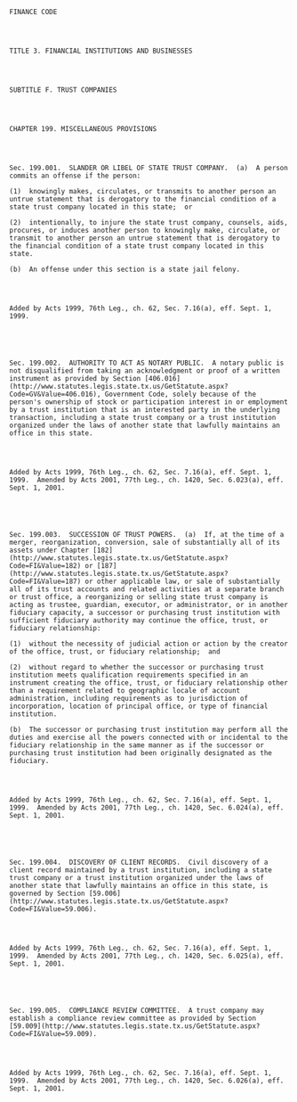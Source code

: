 ﻿
    
    
    	
    					
    
    
    FINANCE CODE
    
      
    
    
    TITLE 3. FINANCIAL INSTITUTIONS AND BUSINESSES
    
      
    
    
    SUBTITLE F. TRUST COMPANIES
    
      
    
    
    CHAPTER 199. MISCELLANEOUS PROVISIONS
    
      
    
    
    Sec. 199.001.  SLANDER OR LIBEL OF STATE TRUST COMPANY.  (a)  A person commits an offense if the person:
    
    (1)  knowingly makes, circulates, or transmits to another person an untrue statement that is derogatory to the financial condition of a state trust company located in this state;  or
    
    (2)  intentionally, to injure the state trust company, counsels, aids, procures, or induces another person to knowingly make, circulate, or transmit to another person an untrue statement that is derogatory to the financial condition of a state trust company located in this state.
    
    (b)  An offense under this section is a state jail felony.
    
    
    
    
    Added by Acts 1999, 76th Leg., ch. 62, Sec. 7.16(a), eff. Sept. 1, 1999.
    
    
    
    
    
    Sec. 199.002.  AUTHORITY TO ACT AS NOTARY PUBLIC.  A notary public is not disqualified from taking an acknowledgment or proof of a written instrument as provided by Section [406.016](http://www.statutes.legis.state.tx.us/GetStatute.aspx?Code=GV&Value=406.016), Government Code, solely because of the person's ownership of stock or participation interest in or employment by a trust institution that is an interested party in the underlying transaction, including a state trust company or a trust institution organized under the laws of another state that lawfully maintains an office in this state.
    
    
    
    
    Added by Acts 1999, 76th Leg., ch. 62, Sec. 7.16(a), eff. Sept. 1, 1999.  Amended by Acts 2001, 77th Leg., ch. 1420, Sec. 6.023(a), eff. Sept. 1, 2001.
    
    
    
    
    
    Sec. 199.003.  SUCCESSION OF TRUST POWERS.  (a)  If, at the time of a merger, reorganization, conversion, sale of substantially all of its assets under Chapter [182](http://www.statutes.legis.state.tx.us/GetStatute.aspx?Code=FI&Value=182) or [187](http://www.statutes.legis.state.tx.us/GetStatute.aspx?Code=FI&Value=187) or other applicable law, or sale of substantially all of its trust accounts and related activities at a separate branch or trust office, a reorganizing or selling state trust company is acting as trustee, guardian, executor, or administrator, or in another fiduciary capacity, a successor or purchasing trust institution with sufficient fiduciary authority may continue the office, trust, or fiduciary relationship:
    
    (1)  without the necessity of judicial action or action by the creator of the office, trust, or fiduciary relationship;  and
    
    (2)  without regard to whether the successor or purchasing trust institution meets qualification requirements specified in an instrument creating the office, trust, or fiduciary relationship other than a requirement related to geographic locale of account administration, including requirements as to jurisdiction of incorporation, location of principal office, or type of financial institution.
    
    (b)  The successor or purchasing trust institution may perform all the duties and exercise all the powers connected with or incidental to the fiduciary relationship in the same manner as if the successor or purchasing trust institution had been originally designated as the fiduciary.
    
    
    
    
    Added by Acts 1999, 76th Leg., ch. 62, Sec. 7.16(a), eff. Sept. 1, 1999.  Amended by Acts 2001, 77th Leg., ch. 1420, Sec. 6.024(a), eff. Sept. 1, 2001.
    
    
    
    
    
    Sec. 199.004.  DISCOVERY OF CLIENT RECORDS.  Civil discovery of a client record maintained by a trust institution, including a state trust company or a trust institution organized under the laws of another state that lawfully maintains an office in this state, is governed by Section [59.006](http://www.statutes.legis.state.tx.us/GetStatute.aspx?Code=FI&Value=59.006).
    
    
    
    
    Added by Acts 1999, 76th Leg., ch. 62, Sec. 7.16(a), eff. Sept. 1, 1999.  Amended by Acts 2001, 77th Leg., ch. 1420, Sec. 6.025(a), eff. Sept. 1, 2001.
    
    
    
    
    
    Sec. 199.005.  COMPLIANCE REVIEW COMMITTEE.  A trust company may establish a compliance review committee as provided by Section [59.009](http://www.statutes.legis.state.tx.us/GetStatute.aspx?Code=FI&Value=59.009).
    
    
    
    
    Added by Acts 1999, 76th Leg., ch. 62, Sec. 7.16(a), eff. Sept. 1, 1999.  Amended by Acts 2001, 77th Leg., ch. 1420, Sec. 6.026(a), eff. Sept. 1, 2001.
    
    
    
    
    				
